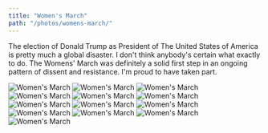 ```yaml
---
title: "Women's March"
path: "/photos/womens-march/"
---
```


The election of Donald Trump as President of The United States of America is pretty much a global disaster. I don't think anybody's certain what exactly to do. The Womens' March was definitely a solid first step in an ongoing pattern of dissent and resistance. I'm proud to have taken part.

<img alt="Women's March" src="https://s3.eu-west-2.amazonaws.com/jackwreid/jackwreid/photography/womens-march-17/crowd.jpg" />
<img alt="Women's March" src="https://s3.eu-west-2.amazonaws.com/jackwreid/jackwreid/photography/womens-march-17/sign-bizniz.jpg" />
<img alt="Women's March" src="https://s3.eu-west-2.amazonaws.com/jackwreid/jackwreid/photography/womens-march-17/sign-against-trump.jpg" />
<img alt="Women's March" src="https://s3.eu-west-2.amazonaws.com/jackwreid/jackwreid/photography/womens-march-17/sign-galdem.jpg" />
<img alt="Women's March" src="https://s3.eu-west-2.amazonaws.com/jackwreid/jackwreid/photography/womens-march-17/sign-lion.jpg" />
<img alt="Women's March" src="https://s3.eu-west-2.amazonaws.com/jackwreid/jackwreid/photography/womens-march-17/march-bw.jpg" />
<img alt="Women's March" src="https://s3.eu-west-2.amazonaws.com/jackwreid/jackwreid/photography/womens-march-17/march-glare.jpg" />
<img alt="Women's March" src="https://s3.eu-west-2.amazonaws.com/jackwreid/jackwreid/photography/womens-march-17/balloon.jpg" />
<img alt="Women's March" src="https://s3.eu-west-2.amazonaws.com/jackwreid/jackwreid/photography/womens-march-17/police-bikes.jpg" />
<img alt="Women's March" src="https://s3.eu-west-2.amazonaws.com/jackwreid/jackwreid/photography/womens-march-17/police-group.jpg" />
<img alt="Women's March" src="https://s3.eu-west-2.amazonaws.com/jackwreid/jackwreid/photography/womens-march-17/family.jpg" />
<img alt="Women's March" src="https://s3.eu-west-2.amazonaws.com/jackwreid/jackwreid/photography/womens-march-17/police-smoke.jpg" />
<img alt="Women's March" src="https://s3.eu-west-2.amazonaws.com/jackwreid/jackwreid/photography/womens-march-17/anarchist.jpg" />
